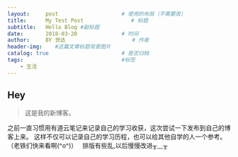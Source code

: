 ```yaml
---
layout:     post                    # 使用的布局（不需要改）
title:      My Test Post               # 标题 
subtitle:   Hello Blog #副标题
date:       2018-03-20              # 时间
author:     BY 世达                     # 作者
header-img:    #这篇文章标题背景图片
catalog: true                       # 是否归档
tags:                               #标签
    - 生活
---
```


## Hey
>这是我的新博客。

   之前一直习惯用有道云笔记来记录自己的学习收获，这次尝试一下发布到自己的博客上来。
这样不仅可以记录自己的学习历程，也可以给其他自学的人一个参考。（老铁们快来看啊(^o^)）
   排版有些乱,以后慢慢改进╥﹏╥

